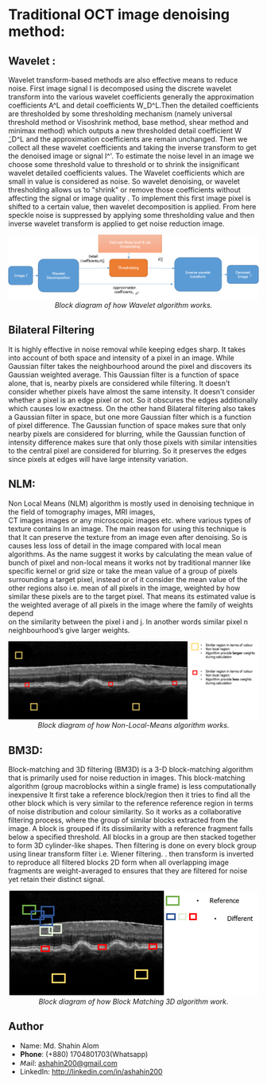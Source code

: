 # Traditional OCT image denoising method:

## Wavelet :
Wavelet transform-based methods are also effective means to reduce noise. First image signal I is decomposed using 
the discrete wavelet transform into the various wavelet coefficients generally the approximation coefficients A^L and detail coefficients W_D^L.Then the detailed coefficients are thresholded by some thresholding mechanism (namely universal threshold method or Visoshrink method, base method, shear method and minimax method) which outputs a new thresholded detail coefficient  W ̃_D^L   and the approximation coefficients are remain unchanged. 
Then we collect all these wavelet coefficients and taking the inverse transform to get the denoised image or signal I^'.
To estimate the noise level in an image we choose some threshold value to threshold or to shrink the insignificant wavelet detailed 
coefficients values. The Wavelet coefficients which are small in value is considered as noise. So wavelet denoising, or wavelet thresholding 
allows us to "shrink" or remove those coefficients without affecting the signal or image quality
. To implement this first image pixel is shifted to a certain value, then wavelet decomposition is applied. 
From here speckle noise is suppressed by applying some thresholding value and then inverse wavelet transform is applied to get noise reduction image.
<p align="center">
  <img src="ref/wavelet.png"><br/>
  <i> Block diagram of how Wavelet algorithm works.</i>
</p>

## Bilateral Filtering
It is highly effective in noise removal while keeping edges sharp. It takes into account of both space and intensity of 
a pixel in an image. While Gaussian filter takes the neighbourhood around the pixel and discovers its Gaussian weighted average.
 This Gaussian filter is a function of space alone, that is, nearby pixels are considered while filtering. It doesn't consider 
 whether pixels have almost the same intensity. It doesn't consider whether a pixel is an edge pixel or not. So it obscures the edges
  additionally which causes low exactness. On the other hand Bilateral filtering also takes a Gaussian filter in space, 
  but one more Gaussian filter which is a function of pixel difference. The Gaussian function of space makes sure that only 
  nearby pixels are considered for blurring, while the Gaussian function of intensity difference makes sure that only those 
  pixels with similar intensities to the central pixel are considered for blurring. So it preserves the edges since pixels at 
  edges will have large intensity variation. 

## NLM: 

Non Local Means (NLM) algorithm is mostly used in denoising technique in the field of tomography images, MRI images,  
CT images images or any microscopic images etc. where various types of texture contains In an image. The main reason 
for using this technique is that It can preserve the texture from an image even after denoising. So is causes less loss 
of detail in the image compared with local mean algorithms. 
As the name suggest it works by calculating the mean value of bunch of pixel and non-local means it 
 works not by traditional manner like specific kernel or grid size or take the mean value of a group 
 of pixels surrounding a target pixel, instead or of it consider the mean value of the other regions also 
  i.e. mean of all pixels in the image, weighted by how similar these pixels are to the target pixel. 
  That means its estimated value is the weighted average of all pixels in the image where the family of weights depend  
  on the similarity between the pixel i and j. In another words similar pixel n neighbourhood’s give larger weights. 
<p align="center">
  <img src="ref/nlm.png"><br/>
  <i>Block diagram of how Non-Local-Means algorithm works.</i>
</p>

## BM3D:
Block-matching and 3D filtering (BM3D) is a 3-D block-matching algorithm that is primarily used for noise reduction in images. 
This block-matching algorithm (group macroblocks within a single frame) is less computationally inexpensive
It first take a reference block/region then it tries to find all the other block which is very similar to the 
reference reference region in terms of noise distribution and colour similarity. So it works as a collaborative 
filtering process, where the group of similar blocks extracted from the image. A block is grouped if its 
dissimilarity with a reference fragment falls below a specified threshold. All blocks in a group are then 
stacked together to form 3D cylinder-like shapes. Then filtering is done on every block group using linear 
transform filter i.e. Wiener filtering. . then transform is inverted to reproduce all filtered blocks 
2D form when all overlapping image fragments are weight-averaged to ensures that they are filtered for noise yet retain their distinct signal.
<p align="center">
  <img src="ref/bm3d.PNG"><br/>
  <i>Block diagram of how Block Matching 3D algorithm work.</i>
</p>


## Author
+ Name: Md. Shahin Alom
+ 𝐏𝐡𝐨𝐧𝐞:   (+880) 1704801703(Whatsapp)
+ 𝘔𝘢𝘪𝘭:     ashahin200@gmail.com
+ LinkedIn: http://linkedin.com/in/ashahin200
